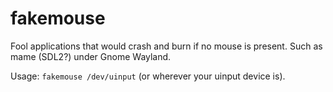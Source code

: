 # fakemouse
Fool applications that would crash and burn if no mouse is present. Such as mame (SDL2?) under Gnome Wayland.

Usage: `fakemouse /dev/uinput` (or wherever your uinput device is).
